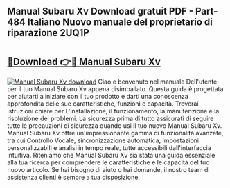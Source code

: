 ## Manual Subaru Xv Download gratuit PDF - Part-484 Italiano Nuovo manuale del proprietario di riparazione 2UQ1P

# <h2><a href="http://dfg8m4k.blite.top/?on=Manual+Subaru+Xv">🔗Download 👉🔴 Manual Subaru Xv</a></h2>

[![Manual Subaru Xv download](https://i.imgur.com/lujVjoI.png)](http://dfg8m4k.blite.top/?on=Manual+Subaru+Xv)
Ciao e benvenuto nel manuale Dell'utente per il tuo Manual Subaru Xv appena disimballato. Questa guida è progettata per aiutarti a iniziare con il tuo prodotto e darti una conoscenza approfondita delle sue caratteristiche, funzioni e capacità. Troverai istruzioni chiare per L'installazione, il funzionamento, la manutenzione e la risoluzione dei problemi. La sicurezza prima di tutto assicurati di seguire tutte le precauzioni di sicurezza quando usi il tuo nuovo Manual Subaru Xv. Manual Subaru Xv offre un'impressionante gamma di funzionalità avanzate, tra cui Controllo Vocale, sincronizzazione automatica, impostazioni personalizzabili e analisi in tempo reale, tutte accessibili dall'interfaccia intuitiva. Riteniamo che Manual Subaru Xv sia stata una guida essenziale alla tua ricerca per comprendere le caratteristiche e le capacità del tuo nuovo articolo. Se hai bisogno di aiuto o hai domande, il nostro team di assistenza clienti è sempre a tua disposizione.
